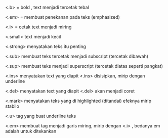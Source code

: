 <.b> = bold , text menjadi tercetak tebal

<.em> = membuat penekanan pada teks (emphasized)

<.i> = cetak text menjadi miring

<.small> text menjadi kecil

<.strong> menyatakan teks itu penting

<.sub> membuat teks tercetak menjadi subscript (tercetak dibawah)

<.sup> membuat teks menjadi superscript (tercetak diatas seperti pangkat)

<.ins> menyatakan text yang diapit <.ins> disisipkan, mirip dengan underline

<.del> menyatakan text yang diapit <.del> akan menjadi coret

<.mark> menyatakan teks yang di highlighted (ditandai) efeknya mirip stabilo

<.u> tag yang buat underline teks

<.em> membuat tag menjadi garis miring, mirip dengan <.i> , bedanya em adalah untuk ditekankan
